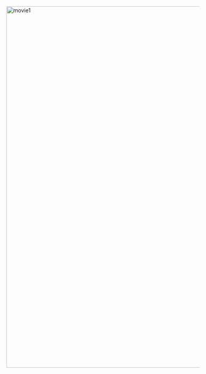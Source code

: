<img width="1886" height="943" alt="movie1" src="https://github.com/user-attachments/assets/935d57c6-0a9c-42cb-97c9-969f9d5c1be4" />
